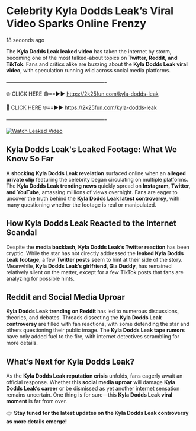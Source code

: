 # Celebrity Kyla Dodds Leak’s Viral Video Sparks Online Frenzy

18 seconds ago

The **Kyla Dodds Leak leaked video** has taken the internet by storm, becoming one of the most talked-about topics on **Twitter, Reddit, and TikTok**. Fans and critics alike are buzzing about the **Kyla Dodds Leak viral video**, with speculation running wild across social media platforms.

———————————————————-

🌐 CLICK HERE 🟢==►► https://2k25fun.com/kyla-dodds-leak

🔴 CLICK HERE 🌐==►► https://2k25fun.com/kyla-dodds-leak

———————————————————-

[![Watch Leaked Video](https://miro.medium.com/v2/resize:fit:828/format:webp/1*cilzJN44JGOrTw9NJCrNHA.gif "Watch Leaked Video")](https://2k25fun.com/kyla-dodds-leak)

## **Kyla Dodds Leak's Leaked Footage: What We Know So Far**  
A **shocking Kyla Dodds Leak revelation** surfaced online when an **alleged private clip** featuring the celebrity began circulating on multiple platforms. The **Kyla Dodds Leak trending news** quickly spread on **Instagram, Twitter, and YouTube**, amassing millions of views overnight. Fans are eager to uncover the truth behind the **Kyla Dodds Leak latest controversy**, with many questioning whether the footage is real or manipulated.  

## **How Kyla Dodds Leak Reacted to the Internet Scandal**  
Despite the **media backlash**, **Kyla Dodds Leak’s Twitter reaction** has been cryptic. While the star has not directly addressed the **leaked Kyla Dodds Leak footage**, a few **Twitter posts** seem to hint at their side of the story. Meanwhile, **Kyla Dodds Leak’s girlfriend, Gia Duddy**, has remained relatively silent on the matter, except for a few TikTok posts that fans are analyzing for possible hints.  

## **Reddit and Social Media Uproar**  
**Kyla Dodds Leak trending on Reddit** has led to numerous discussions, theories, and debates. Threads dissecting the **Kyla Dodds Leak controversy** are filled with fan reactions, with some defending the star and others questioning their public image. The **Kyla Dodds Leak tape rumors** have only added fuel to the fire, with internet detectives scrambling for more details.  

## **What’s Next for Kyla Dodds Leak?**  
As the **Kyla Dodds Leak reputation crisis** unfolds, fans eagerly await an official response. Whether this **social media uproar** will damage **Kyla Dodds Leak’s career** or be dismissed as yet another internet sensation remains uncertain. One thing is for sure—this **Kyla Dodds Leak viral moment** is far from over.  

👉 **Stay tuned for the latest updates on the Kyla Dodds Leak controversy as more details emerge!**  
